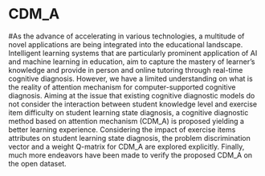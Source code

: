 # CDM_A
#As the advance of accelerating in various technologies, a multitude of novel applications are being integrated into the educational landscape. Intelligent learning systems that are particularly prominent application of AI and machine learning in education, aim to capture the mastery of learner’s knowledge and provide in person and online tutoring through real-time cognitive diagnosis. However, we have a limited understanding on what is the reality of attention mechanism for computer-supported cognitive diagnosis. Aiming at the issue that existing cognitive diagnostic models do not consider the interaction between student knowledge level and exercise item difficulty on student learning state diagnosis, a cognitive diagnostic method based on attention mechanism (CDM_A) is proposed yielding a better learning experience. Considering the impact of exercise items attributes on student learning state diagnosis, the problem discrimination vector and a weight Q-matrix for CDM_A are explored explicitly. Finally, much more endeavors have been made to verify the proposed CDM_A on the open dataset.
